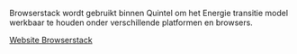 Browserstack wordt gebruikt binnen Quintel om het Energie transitie model
werkbaar te houden onder verschillende platformen en browsers.

[Website Browserstack](https://www.browserstack.com/#)
